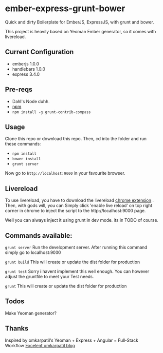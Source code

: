 ember-express-grunt-bower
=========================

Quick and dirty Boilerplate for EmberJS, ExpressJS, with grunt and bower. 

This project is heavily based on Yeoman Ember generator, so it comes with livereload.


## Current Configuration
* emberjs 1.0.0
* handlebars 1.0.0
* express 3.4.0


## Pre-reqs
* Dahl's Node duhh.
* [npm](http://nodejs.org/)
* `npm install -g grunt-contrib-compass`
 

## Usage
Clone this repo or download this repo. Then, cd into the folder and run these commands:

* `npm install`
* `bower install`
* `grunt server`

Now go to `http://localhost:9000` in your favourite browser.

## Livereload
To use livereload, you have to download the livereload [chrome extension](https://chrome.google.com/webstore/detail/livereload/jnihajbhpnppcggbcgedagnkighmdlei/)
. Then, with gods will, you can Simply click 'enable live reload' on top right corner in chrome to inject the script to the http://localhost:9000 page.

Well you can always inject it using grunt in dev mode. its in TODO of course.

## Commands available:

`grunt server`
Run the development server. After running this command simply go to localhost:9000

`grunt build`
This will create or update the dist folder for production

`grunt test`
Sorry i havent implement this well enough. You can however adjust the gruntfile to meet your Test needs.

`grunt` 
This will create or update the dist folder for production

## Todos
Make Yeoman generator?

## Thanks
Inspired by omkarpatil's Yeoman + Express + Angular = Full-Stack Workflow
[Excelent omkarpatil blog](http://blog.omkarpatil.com/2013/06/yeoman-express-angular-full-stack.html)








